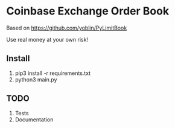 # Coinbase Exchange Order Book

Based on https://github.com/yoblin/PyLimitBook

Use real money at your own risk!

## Install

1. pip3 install -r requirements.txt
2. python3 main.py


## TODO

1. Tests
2. Documentation
